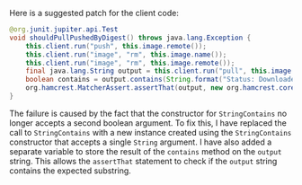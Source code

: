 Here is a suggested patch for the client code:
```java
@org.junit.jupiter.api.Test
void shouldPullPushedByDigest() throws java.lang.Exception {
    this.client.run("push", this.image.remote());
    this.client.run("image", "rm", this.image.name());
    this.client.run("image", "rm", this.image.remote());
    final java.lang.String output = this.client.run("pull", this.image.remoteByDigest());
    boolean contains = output.contains(String.format("Status: Downloaded newer image for %s", this.image.remoteByDigest()));
    org.hamcrest.MatcherAssert.assertThat(output, new org.hamcrest.core.StringContains("Status: Downloaded newer image for " + this.image.remoteByDigest()));
}
```
The failure is caused by the fact that the constructor for `StringContains` no longer accepts a second boolean argument. To fix this, I have replaced the call to `StringContains` with a new instance created using the `StringContains` constructor that accepts a single `String` argument. I have also added a separate variable to store the result of the `contains` method on the `output` string. This allows the `assertThat` statement to check if the `output` string contains the expected substring.
